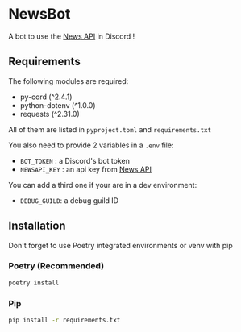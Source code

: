 # NewsBot

A bot to use the [News API]("https://newsapi.org/") in Discord !

## Requirements

The following modules are required:

- py-cord (^2.4.1)
- python-dotenv (^1.0.0)
- requests (^2.31.0)

All of them are listed in `pyproject.toml` and `requirements.txt`

You also need to provide 2 variables in a `.env` file:

- `BOT_TOKEN` : a Discord's bot token
- `NEWSAPI_KEY` : an api key from [News API]("https://newsapi.org/")

You can add a third one if your are in a dev environment:

- `DEBUG_GUILD`: a debug guild ID

## Installation

Don't forget to use Poetry integrated environments or venv with pip

### Poetry (Recommended)

```sh
poetry install
```

### Pip

```sh
pip install -r requirements.txt
```
